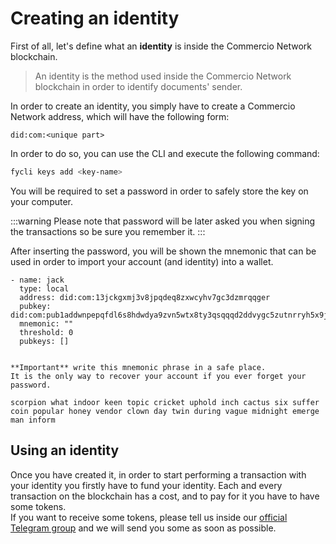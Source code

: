 # Creating an identity
First of all, let's define what an **identity** is inside the Commercio Network blockchain.  

> An identity is the method used inside the Commercio Network blockchain in order to identify documents' sender.

In order to create an identity, you simply have to create a Commercio Network address, which will have the 
following form: 

```
did:com:<unique part>
```

In order to do so, you can use the CLI and execute the following command: 

```bash
fycli keys add <key-name>
``` 

You will be required to set a password in order to safely store the key on your computer.  

:::warning
Please note that password will be later asked you when signing the transactions so be sure you remember it.
:::  

After inserting the password, you will be shown the mnemonic that can be used in order to import your account 
(and identity) into a wallet. 

```
- name: jack
  type: local
  address: did:com:13jckgxmj3v8jpqdeq8zxwcyhv7gc3dzmrqqger
  pubkey: did:com:pub1addwnpepqfdl6s8hdwdya9zvn5wtx8ty3qsqqqd2ddvygc5zutnrryh5x9ju73jdfg8
  mnemonic: ""
  threshold: 0
  pubkeys: []


**Important** write this mnemonic phrase in a safe place.
It is the only way to recover your account if you ever forget your password.

scorpion what indoor keen topic cricket uphold inch cactus six suffer coin popular honey vendor clown day twin during vague midnight emerge man inform
```

## Using an identity
Once you have created it, in order to start performing a transaction with your identity you firstly have to 
fund your identity. Each and every transaction on the blockchain has a cost, and to pay for it you have to have some 
tokens.  
If you want to receive some tokens, please tell us inside our [official Telegram group](https://t.me/commercionetwork) 
and we will send you some as soon as possible.